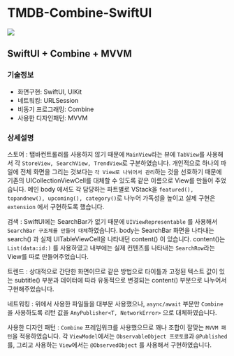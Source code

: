 # TMDB-Combine-SwiftUI

![](https://velog.velcdn.com/images/dev_kickbell/post/beeaa984-9528-496e-9970-f1d745d407d1/image.png)

## SwiftUI + Combine + MVVM

### 기술정보

- 화면구현: SwiftUI, UIKit
- 네트워킹: URLSession
- 비동기 프로그래밍: Combine
- 사용한 디자인패턴: MVVM

### 상세설명

스토어 : 탭바컨트롤러를 사용하지 않기 때문에 `MainView`라는 뷰에 `TabView`를 사용해서 각 `StoreView, SearchView, TrendView`로 구분하였습니다. 개인적으로 하나의 파일에 전체 화면을 그리는 것보다는 `각 View로 나눠어서 관리`하는 것을 선호하기 때문에 기존의 UICollectionViewCell를 대체할 수 있도록 같은 이름으로 View를 만들어 주었습니다. 메인 body 에서도 각 담당하는 파트별로 VStack을 `featured(), topandnew(), upcoming(), category()`로 나누어 가독성을 높이고 실제 구현은 `extension` 에서 구현하도록 했습니다. 

검색 : SwiftUI에는 SearchBar가 없기 때문에 `UIViewRepresentable` 를 사용해서 `SearchBar 구조체를 만들어 대체`하였습니다. body는 SearchBar 화면을 나타내는 search() 과 실제 UITableViewCell을 나타내던 content() 이 있습니다. content()는 `List(data:id:)` 를 사용하였고 내부에는 실제 컨텐츠를 나타내는 `SearchRow`라는 View를 따로 만들어주었습니다. 

트렌드 : 상대적으로 간단한 화면이므로 같은 방법으로 타이틀과 고정된 텍스트 값이 있는 subtitle() 부분과 데이터에 따라 유동적으로 변경되는 content() 부분으로 나누어서 구현해주었습니다. 

네트워킹 : 위에서 사용한 파일들을 대부분 사용했으나, `async/await` 부분만 `Combine`을 사용하도록 리턴 값을 `AnyPublisher<T, NetworkError>` 으로 대체하였습니다. 

사용한 디자인 패턴 : `Combine` 프레임워크를 사용했으므로 꽤나 조합이 잘맞는 `MVVM 패턴`을 적용하였습니다. 각 `ViewModel`에서는 `ObservableObject 프로토콜`과 `@Published`를, 그리고 사용하는 `View`에서는 `@ObservedObject` 를 사용해서 구현하였습니다.
